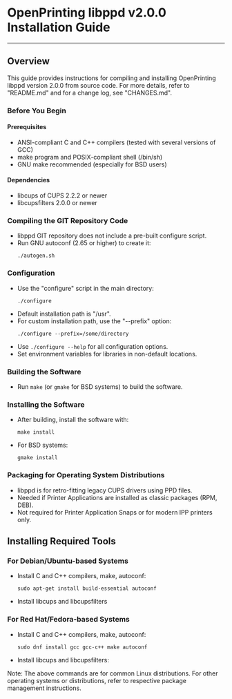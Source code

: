 
# OpenPrinting libppd v2.0.0 Installation Guide
------------------------------------------------------------

## Overview

This guide provides instructions for compiling and installing OpenPrinting libppd version 2.0.0 from source code. For more details, refer to "README.md" and for a change log, see "CHANGES.md".

### Before You Begin

#### Prerequisites
- ANSI-compliant C and C++ compilers (tested with several versions of GCC)
- make program and POSIX-compliant shell (/bin/sh)
- GNU make recommended (especially for BSD users)

#### Dependencies
- libcups of CUPS 2.2.2 or newer
- libcupsfilters 2.0.0 or newer

### Compiling the GIT Repository Code
- libppd GIT repository does not include a pre-built configure script.
- Run GNU autoconf (2.65 or higher) to create it:
  ```
  ./autogen.sh
  ```

### Configuration
- Use the "configure" script in the main directory:
  ```
  ./configure
  ```
- Default installation path is "/usr".
- For custom installation path, use the "--prefix" option:
  ```
  ./configure --prefix=/some/directory
  ```
- Use `./configure --help` for all configuration options.
- Set environment variables for libraries in non-default locations.

### Building the Software
- Run `make` (or `gmake` for BSD systems) to build the software.

### Installing the Software
- After building, install the software with:
  ```
  make install
  ```
- For BSD systems:
  ```
  gmake install
  ```

### Packaging for Operating System Distributions
- libppd is for retro-fitting legacy CUPS drivers using PPD files.
- Needed if Printer Applications are installed as classic packages (RPM, DEB).
- Not required for Printer Application Snaps or for modern IPP printers only.

## Installing Required Tools

### For Debian/Ubuntu-based Systems
- Install C and C++ compilers, make, autoconf:
  ```
  sudo apt-get install build-essential autoconf
  ```
- Install libcups and libcupsfilters

### For Red Hat/Fedora-based Systems
- Install C and C++ compilers, make, autoconf:
  ```
  sudo dnf install gcc gcc-c++ make autoconf
  ```
- Install libcups and libcupsfilters:

Note: The above commands are for common Linux distributions. For other operating systems or distributions, refer to respective package management instructions.
